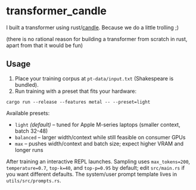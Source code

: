 # transformer_candle

I built a transformer using rust/[candle](https://github.com/huggingface/candle). Because we do a little trolling ;)


(there is no rational reason for building a transformer from scratch in rust, apart from that it would be fun)
## Usage

1. Place your training corpus at `pt-data/input.txt` (Shakespeare is bundled).
2. Run training with a preset that fits your hardware:

```
cargo run --release --features metal -- --preset=light
```

Available presets:

- `light` *(default)* – tuned for Apple M-series laptops (smaller context, batch 32-48)
- `balanced` – larger width/context while still feasible on consumer GPUs
- `max` – pushes width/context and batch size; expect higher VRAM and longer runs

After training an interactive REPL launches. Sampling uses `max_tokens=200`,
`temperature=0.7`, `top-k=40`, and `top-p=0.95` by default; edit `src/main.rs`
if you want different defaults. The system/user prompt template lives in
`utils/src/prompts.rs`.
